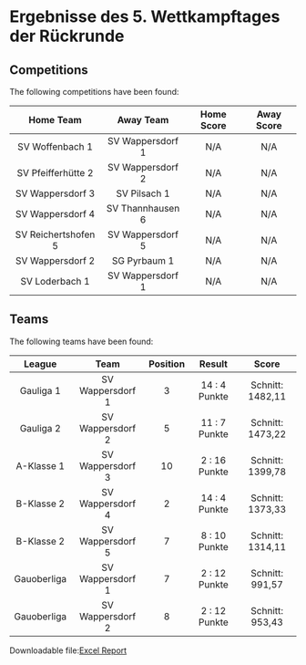 



# Ergebnisse des 5. Wettkampftages der Rückrunde

## Competitions
The following competitions have been found:  

|Home Team|Away Team|Home Score|Away Score|
| :---: | :---: | :---: | :---: |
|SV Woffenbach 1|SV Wappersdorf 1|N/A|N/A|
|SV Pfeifferhütte 2|SV Wappersdorf 2|N/A|N/A|
|SV Wappersdorf 3|SV Pilsach 1|N/A|N/A|
|SV Wappersdorf 4|SV Thannhausen 6|N/A|N/A|
|SV Reichertshofen 5|SV Wappersdorf 5|N/A|N/A|
|SV Wappersdorf 2|SG Pyrbaum 1|N/A|N/A|
|SV Loderbach 1|SV Wappersdorf 1|N/A|N/A|
  

## Teams
The following teams have been found:  

|League|Team|Position|Result|Score|
| :---: | :---: | :---: | :---: | :---: |
|Gauliga 1| SV Wappersdorf 1|3|14 : 4   Punkte|Schnitt:    1482,11|
|Gauliga 2| SV Wappersdorf 2|5|11 : 7   Punkte|Schnitt:    1473,22|
|A-Klasse 1| SV Wappersdorf 3|10|2 : 16   Punkte|Schnitt:    1399,78|
|B-Klasse 2| SV Wappersdorf 4|2|14 : 4   Punkte|Schnitt:    1373,33|
|B-Klasse 2| SV Wappersdorf 5|7|8 : 10   Punkte|Schnitt:    1314,11|
|Gauoberliga | SV Wappersdorf 1|7|2 : 12   Punkte|Schnitt:    991,57|
|Gauoberliga | SV Wappersdorf 2|8|2 : 12   Punkte|Schnitt:    953,43|
  
  
Downloadable file:[Excel Report](files/report.xlsx)